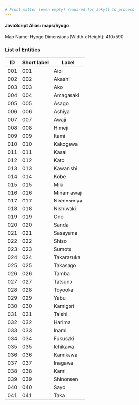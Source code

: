 ```yaml
---
# Front matter (even empty) required for Jekyll to process
---
```


#### JavaScript Alias: maps/hyogo

Map Name: Hyogo
Dimensions (Width x Height): 410x590





### List of Entities

ID | Short label | Label
---|---|---|
001|001|Aioi
002|002|Akashi
003|003|Ako
004|004|Amagasaki
005|005|Asago
006|006|Ashiya
007|007|Awaji
008|008|Himeji
009|009|Itami
010|010|Kakogawa
011|011|Kasai
012|012|Kato
013|013|Kawanishi
014|014|Kobe
015|015|Miki
016|016|Minamiawaji
017|017|Nishinomiya
018|018|Nishiwaki
019|019|Ono
020|020|Sanda
021|021|Sasayama
022|022|Shiso
023|023|Sumoto
024|024|Takarazuka
025|025|Takasago
026|026|Tamba
027|027|Tatsuno
028|028|Toyooka
029|029|Yabu
030|030|Kamigori
031|031|Taishi
032|032|Harima
033|033|Inami
034|034|Fukusaki
035|035|Ichikawa
036|036|Kamikawa
037|037|Inagawa
038|038|Kami
039|039|Shinonsen
040|040|Sayo
041|041|Taka